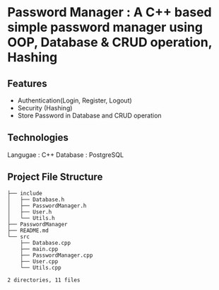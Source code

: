 # Password Manager : A C++ based simple password manager using OOP, Database & CRUD operation, Hashing

## Features  
- Authentication(Login, Register, Logout)
- Security (Hashing)
- Store Password in Database and CRUD operation

## Technologies 
Langugae : C++
Database : PostgreSQL

## Project File Structure
```text
├── include
│   ├── Database.h
│   ├── PasswordManager.h
│   ├── User.h
│   └── Utils.h
├── PasswordManager
├── README.md
└── src
    ├── Database.cpp
    ├── main.cpp
    ├── PasswordManager.cpp
    ├── User.cpp
    └── Utils.cpp

2 directories, 11 files
```
